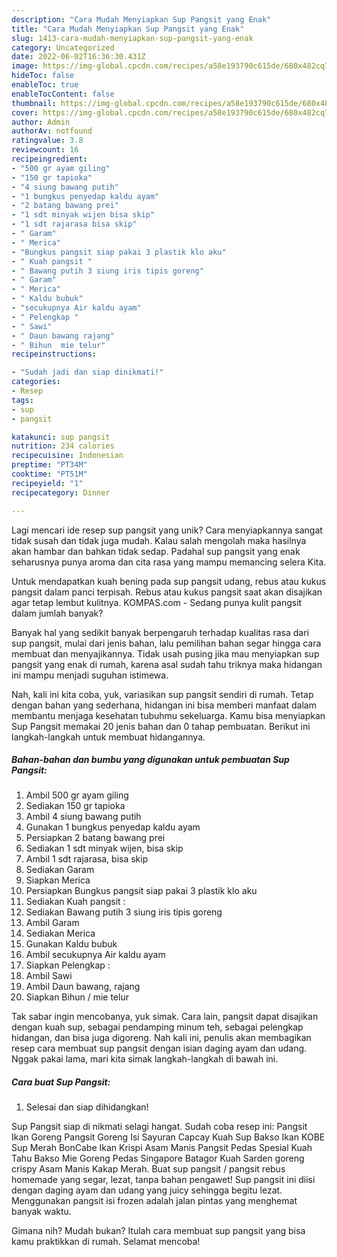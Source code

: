 ```yaml
---
description: "Cara Mudah Menyiapkan Sup Pangsit yang Enak"
title: "Cara Mudah Menyiapkan Sup Pangsit yang Enak"
slug: 1413-cara-mudah-menyiapkan-sup-pangsit-yang-enak
category: Uncategorized
date: 2022-06-02T16:36:30.431Z
image: https://img-global.cpcdn.com/recipes/a58e193790c615de/680x482cq70/sup-pangsit-foto-resep-utama.jpg
hideToc: false
enableToc: true
enableTocContent: false
thumbnail: https://img-global.cpcdn.com/recipes/a58e193790c615de/680x482cq70/sup-pangsit-foto-resep-utama.jpg
cover: https://img-global.cpcdn.com/recipes/a58e193790c615de/680x482cq70/sup-pangsit-foto-resep-utama.jpg
author: Admin
authorAv: notfound
ratingvalue: 3.8
reviewcount: 16
recipeingredient:
- "500 gr ayam giling"
- "150 gr tapioka"
- "4 siung bawang putih"
- "1 bungkus penyedap kaldu ayam"
- "2 batang bawang prei"
- "1 sdt minyak wijen bisa skip"
- "1 sdt rajarasa bisa skip"
- " Garam"
- " Merica"
- "Bungkus pangsit siap pakai 3 plastik klo aku"
- " Kuah pangsit "
- " Bawang putih 3 siung iris tipis goreng"
- " Garam"
- " Merica"
- " Kaldu bubuk"
- "secukupnya Air kaldu ayam"
- " Pelengkap "
- " Sawi"
- " Daun bawang rajang"
- " Bihun  mie telur"
recipeinstructions:

- "Sudah jadi dan siap dinikmati!"
categories:
- Resep
tags:
- sup
- pangsit

katakunci: sup pangsit 
nutrition: 234 calories
recipecuisine: Indonesian
preptime: "PT34M"
cooktime: "PT51M"
recipeyield: "1"
recipecategory: Dinner

---
```





Lagi mencari ide resep sup pangsit yang unik? Cara menyiapkannya sangat tidak susah dan tidak juga mudah. Kalau salah mengolah maka hasilnya akan hambar dan bahkan tidak sedap. Padahal sup pangsit yang enak seharusnya punya aroma dan cita rasa yang mampu memancing selera Kita.





Untuk mendapatkan kuah bening pada sup pangsit udang, rebus atau kukus pangsit dalam panci terpisah. Rebus atau kukus pangsit saat akan disajikan agar tetap lembut kulitnya. KOMPAS.com - Sedang punya kulit pangsit dalam jumlah banyak?

Banyak hal yang sedikit banyak berpengaruh terhadap kualitas rasa dari sup pangsit, mulai dari jenis bahan, lalu pemilihan bahan segar hingga cara membuat dan menyajikannya. Tidak usah pusing jika mau menyiapkan sup pangsit yang enak di rumah, karena asal sudah tahu triknya maka hidangan ini mampu menjadi suguhan istimewa.






Nah, kali ini kita coba, yuk, variasikan sup pangsit sendiri di rumah. Tetap dengan bahan yang sederhana, hidangan ini bisa memberi manfaat dalam membantu menjaga kesehatan tubuhmu sekeluarga. Kamu bisa menyiapkan Sup Pangsit memakai 20 jenis bahan dan 0 tahap pembuatan. Berikut ini langkah-langkah untuk membuat hidangannya.

<!--inarticleads1-->

##### Bahan-bahan dan bumbu yang digunakan untuk pembuatan Sup Pangsit:

1. Ambil 500 gr ayam giling
1. Sediakan 150 gr tapioka
1. Ambil 4 siung bawang putih
1. Gunakan 1 bungkus penyedap kaldu ayam
1. Persiapkan 2 batang bawang prei
1. Sediakan 1 sdt minyak wijen, bisa skip
1. Ambil 1 sdt rajarasa, bisa skip
1. Sediakan  Garam
1. Siapkan  Merica
1. Persiapkan Bungkus pangsit siap pakai 3 plastik klo aku
1. Sediakan  Kuah pangsit :
1. Sediakan  Bawang putih 3 siung iris tipis goreng
1. Ambil  Garam
1. Sediakan  Merica
1. Gunakan  Kaldu bubuk
1. Ambil secukupnya Air kaldu ayam
1. Siapkan  Pelengkap :
1. Ambil  Sawi
1. Ambil  Daun bawang, rajang
1. Siapkan  Bihun / mie telur


Tak sabar ingin mencobanya, yuk simak. Cara lain, pangsit dapat disajikan dengan kuah sup, sebagai pendamping minum teh, sebagai pelengkap hidangan, dan bisa juga digoreng. Nah kali ini, penulis akan membagikan resep cara membuat sup pangsit dengan isian daging ayam dan udang. Nggak pakai lama, mari kita simak langkah-langkah di bawah ini. 

<!--inarticleads2-->

##### Cara buat Sup Pangsit:


1. Selesai dan siap dihidangkan!

Sup Pangsit siap di nikmati selagi hangat. Sudah coba resep ini: Pangsit Ikan Goreng Pangsit Goreng Isi Sayuran Capcay Kuah Sup Bakso Ikan KOBE Sup Merah BonCabe Ikan Krispi Asam Manis Pangsit Pedas Spesial Kuah Tahu Bakso Mie Goreng Pedas Singapore Batagor Kuah Sarden goreng crispy Asam Manis Kakap Merah. Buat sup pangsit / pangsit rebus homemade yang segar, lezat, tanpa bahan pengawet! Sup pangsit ini diisi dengan daging ayam dan udang yang juicy sehingga begitu lezat. Menggunakan pangsit isi frozen adalah jalan pintas yang menghemat banyak waktu. 

Gimana nih? Mudah bukan? Itulah cara membuat sup pangsit yang bisa kamu praktikkan di rumah. Selamat mencoba!
